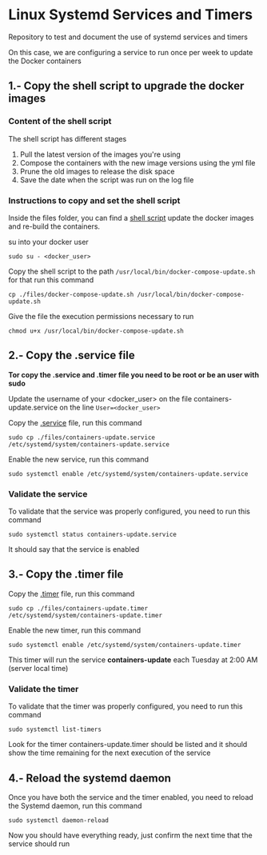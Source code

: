 # Linux Systemd Services and Timers
Repository to test and document the use of systemd services and timers

On this case, we are configuring a service to run once per week to update the Docker containers

## 1.- Copy the shell script to upgrade the docker images

### Content of the shell script

The shell script has different stages
 
1. Pull the latest version of the images you're using
2.  Compose the containers with the new image versions using the yml file
3.  Prune the old images to release the disk space 
4. Save the date when the script was run on the log file


### Instructions to copy and set the shell script

Inside the files folder, you can find a [shell script](files/docker-compose-update.sh) update the docker images and re-build the containers.


su into your docker user

```
sudo su - <docker_user>
```
Copy the shell script to the path ``/usr/local/bin/docker-compose-update.sh`` for that run this command

```
cp ./files/docker-compose-update.sh /usr/local/bin/docker-compose-update.sh
```
Give the file the execution permissions necessary to run

```
chmod u+x /usr/local/bin/docker-compose-update.sh
```

## 2.- Copy the .service file

**Tor copy the .service and .timer file you need to be root or be an user with sudo**

Update the username of your <docker_user> on the file containers-update.service on the line ``User=<docker_user>``

Copy the [.service](files/containers-update.service) file, run this command

```
sudo cp ./files/containers-update.service /etc/systemd/system/containers-update.service
```
Enable the new service, run this command

```
sudo systemctl enable /etc/systemd/system/containers-update.service
```
### Validate the service
To validate that the service was properly configured, you need to run this command

```
sudo systemctl status containers-update.service 
```
It should say that the service is enabled

## 3.- Copy the .timer file

Copy the [.timer](files/containers-update.timer) file, run this command

```
sudo cp ./files/containers-update.timer /etc/systemd/system/containers-update.timer
```
Enable the new timer, run this command

```
sudo systemctl enable /etc/systemd/system/containers-update.timer
```
This timer will run the service **containers-update** each Tuesday at 2:00 AM (server local time)

### Validate the timer
To validate that the timer was properly configured, you need to run this command

```
sudo systemctl list-timers
```
Look for the timer containers-update.timer should be listed and it should show the time remaining for the next execution of the service

## 4.- Reload the systemd daemon

Once you have both the service and the timer enabled, you need to reload the Systemd daemon, run this command

```
sudo systemctl daemon-reload
```
Now you should have everything ready, just confirm the next time that the service should run